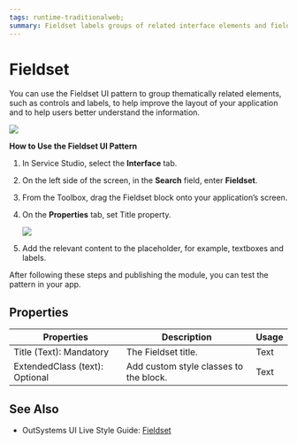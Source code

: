 ```yaml
---
tags: runtime-traditionalweb; 
summary: Fieldset labels groups of related interface elements and fields.
---
```


# Fieldset

You can use the Fieldset UI pattern to group thematically related elements, such as controls and labels, to help improve the layout of your application and to help users better understand the information.

![](<images/fieldset-image-1.png>)

**How to Use the Fieldset UI Pattern**

1. In Service Studio, select the **Interface** tab.

1. On the left side of the screen, in the **Search** field, enter **Fieldset**.

1. From the Toolbox, drag the Fieldset block onto your application’s screen.
1. On the **Properties** tab, set Title property.

    ![](<images/fieldset-image-5.png>)

1.  Add the relevant content to the placeholder, for example, textboxes and labels.    

After following these steps and publishing the module, you can test the pattern in your app.
    
## Properties

| **Properties** |  **Description** |  **Usage** |
|---|---|---|
| Title (Text): Mandatory   |  The Fieldset title.| Text | True | none |
| ExtendedClass (text): Optional  |  Add custom style classes to the block. |  Text | False | none |

## See Also
* OutSystems UI Live Style Guide: [Fieldset](https://outsystemsui.outsystems.com/WebStyleGuidePreview/Fieldset.aspx)
